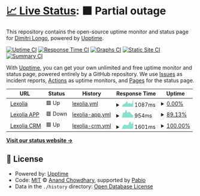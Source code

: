 # [📈 Live Status](https://dimitrilongo.github.io/uptime): <!--live status--> **🟧 Partial outage**

This repository contains the open-source uptime monitor and status page for [Dimitri Longo](https://elanathemes.fr), powered by [Upptime](https://github.com/upptime/upptime).

[![Uptime CI](https://github.com/dimitrilongo/uptime/workflows/Uptime%20CI/badge.svg)](https://github.com/dimitrilongo/uptime/actions?query=workflow%3A%22Uptime+CI%22)
[![Response Time CI](https://github.com/dimitrilongo/uptime/workflows/Response%20Time%20CI/badge.svg)](https://github.com/dimitrilongo/uptime/actions?query=workflow%3A%22Response+Time+CI%22)
[![Graphs CI](https://github.com/dimitrilongo/uptime/workflows/Graphs%20CI/badge.svg)](https://github.com/dimitrilongo/uptime/actions?query=workflow%3A%22Graphs+CI%22)
[![Static Site CI](https://github.com/dimitrilongo/uptime/workflows/Static%20Site%20CI/badge.svg)](https://github.com/dimitrilongo/uptime/actions?query=workflow%3A%22Static+Site+CI%22)
[![Summary CI](https://github.com/dimitrilongo/uptime/workflows/Summary%20CI/badge.svg)](https://github.com/dimitrilongo/uptime/actions?query=workflow%3A%22Summary+CI%22)

With [Upptime](https://upptime.js.org), you can get your own unlimited and free uptime monitor and status page, powered entirely by a GitHub repository. We use [Issues](https://github.com/dimitrilongo/uptime/issues) as incident reports, [Actions](https://github.com/dimitrilongo/uptime/actions) as uptime monitors, and [Pages](https://dimitrilongo.github.io/uptime) for the status page.

<!--start: status pages-->
<!-- This summary is generated by Upptime (https://github.com/upptime/upptime) -->
<!-- Do not edit this manually, your changes will be overwritten -->
<!-- prettier-ignore -->
| URL | Status | History | Response Time | Uptime |
| --- | ------ | ------- | ------------- | ------ |
| <img alt="" src="https://icons.duckduckgo.com/ip3/www.lexolia.com.ico" height="13"> [Lexolia](https://www.lexolia.com) | 🟩 Up | [lexolia.yml](https://github.com/dimitrilongo/uptime/commits/HEAD/history/lexolia.yml) | <details><summary><img alt="Response time graph" src="./graphs/lexolia/response-time-week.png" height="20"> 1087ms</summary><br><a href="https://status.lexolia.com/history/lexolia"><img alt="Response time 1138" src="https://img.shields.io/endpoint?url=https%3A%2F%2Fraw.githubusercontent.com%2Fdimitrilongo%2Fuptime%2FHEAD%2Fapi%2Flexolia%2Fresponse-time.json"></a><br><a href="https://status.lexolia.com/history/lexolia"><img alt="24-hour response time 1613" src="https://img.shields.io/endpoint?url=https%3A%2F%2Fraw.githubusercontent.com%2Fdimitrilongo%2Fuptime%2FHEAD%2Fapi%2Flexolia%2Fresponse-time-day.json"></a><br><a href="https://status.lexolia.com/history/lexolia"><img alt="7-day response time 1087" src="https://img.shields.io/endpoint?url=https%3A%2F%2Fraw.githubusercontent.com%2Fdimitrilongo%2Fuptime%2FHEAD%2Fapi%2Flexolia%2Fresponse-time-week.json"></a><br><a href="https://status.lexolia.com/history/lexolia"><img alt="30-day response time 1138" src="https://img.shields.io/endpoint?url=https%3A%2F%2Fraw.githubusercontent.com%2Fdimitrilongo%2Fuptime%2FHEAD%2Fapi%2Flexolia%2Fresponse-time-month.json"></a><br><a href="https://status.lexolia.com/history/lexolia"><img alt="1-year response time 1138" src="https://img.shields.io/endpoint?url=https%3A%2F%2Fraw.githubusercontent.com%2Fdimitrilongo%2Fuptime%2FHEAD%2Fapi%2Flexolia%2Fresponse-time-year.json"></a></details> | <details><summary><a href="https://status.lexolia.com/history/lexolia">0.00%</a></summary><a href="https://status.lexolia.com/history/lexolia"><img alt="All-time uptime 9.82%" src="https://img.shields.io/endpoint?url=https%3A%2F%2Fraw.githubusercontent.com%2Fdimitrilongo%2Fuptime%2FHEAD%2Fapi%2Flexolia%2Fuptime.json"></a><br><a href="https://status.lexolia.com/history/lexolia"><img alt="24-hour uptime 0.02%" src="https://img.shields.io/endpoint?url=https%3A%2F%2Fraw.githubusercontent.com%2Fdimitrilongo%2Fuptime%2FHEAD%2Fapi%2Flexolia%2Fuptime-day.json"></a><br><a href="https://status.lexolia.com/history/lexolia"><img alt="7-day uptime 0.00%" src="https://img.shields.io/endpoint?url=https%3A%2F%2Fraw.githubusercontent.com%2Fdimitrilongo%2Fuptime%2FHEAD%2Fapi%2Flexolia%2Fuptime-week.json"></a><br><a href="https://status.lexolia.com/history/lexolia"><img alt="30-day uptime 9.82%" src="https://img.shields.io/endpoint?url=https%3A%2F%2Fraw.githubusercontent.com%2Fdimitrilongo%2Fuptime%2FHEAD%2Fapi%2Flexolia%2Fuptime-month.json"></a><br><a href="https://status.lexolia.com/history/lexolia"><img alt="1-year uptime 9.82%" src="https://img.shields.io/endpoint?url=https%3A%2F%2Fraw.githubusercontent.com%2Fdimitrilongo%2Fuptime%2FHEAD%2Fapi%2Flexolia%2Fuptime-year.json"></a></details>
| <img alt="" src="https://icons.duckduckgo.com/ip3/app.lexolia.com.ico" height="13"> [Lexolia APP](https://app.lexolia.com) | 🟥 Down | [lexolia-app.yml](https://github.com/dimitrilongo/uptime/commits/HEAD/history/lexolia-app.yml) | <details><summary><img alt="Response time graph" src="./graphs/lexolia-app/response-time-week.png" height="20"> 954ms</summary><br><a href="https://status.lexolia.com/history/lexolia-app"><img alt="Response time 1318" src="https://img.shields.io/endpoint?url=https%3A%2F%2Fraw.githubusercontent.com%2Fdimitrilongo%2Fuptime%2FHEAD%2Fapi%2Flexolia-app%2Fresponse-time.json"></a><br><a href="https://status.lexolia.com/history/lexolia-app"><img alt="24-hour response time 548" src="https://img.shields.io/endpoint?url=https%3A%2F%2Fraw.githubusercontent.com%2Fdimitrilongo%2Fuptime%2FHEAD%2Fapi%2Flexolia-app%2Fresponse-time-day.json"></a><br><a href="https://status.lexolia.com/history/lexolia-app"><img alt="7-day response time 954" src="https://img.shields.io/endpoint?url=https%3A%2F%2Fraw.githubusercontent.com%2Fdimitrilongo%2Fuptime%2FHEAD%2Fapi%2Flexolia-app%2Fresponse-time-week.json"></a><br><a href="https://status.lexolia.com/history/lexolia-app"><img alt="30-day response time 1318" src="https://img.shields.io/endpoint?url=https%3A%2F%2Fraw.githubusercontent.com%2Fdimitrilongo%2Fuptime%2FHEAD%2Fapi%2Flexolia-app%2Fresponse-time-month.json"></a><br><a href="https://status.lexolia.com/history/lexolia-app"><img alt="1-year response time 1318" src="https://img.shields.io/endpoint?url=https%3A%2F%2Fraw.githubusercontent.com%2Fdimitrilongo%2Fuptime%2FHEAD%2Fapi%2Flexolia-app%2Fresponse-time-year.json"></a></details> | <details><summary><a href="https://status.lexolia.com/history/lexolia-app">89.13%</a></summary><a href="https://status.lexolia.com/history/lexolia-app"><img alt="All-time uptime 94.95%" src="https://img.shields.io/endpoint?url=https%3A%2F%2Fraw.githubusercontent.com%2Fdimitrilongo%2Fuptime%2FHEAD%2Fapi%2Flexolia-app%2Fuptime.json"></a><br><a href="https://status.lexolia.com/history/lexolia-app"><img alt="24-hour uptime 23.88%" src="https://img.shields.io/endpoint?url=https%3A%2F%2Fraw.githubusercontent.com%2Fdimitrilongo%2Fuptime%2FHEAD%2Fapi%2Flexolia-app%2Fuptime-day.json"></a><br><a href="https://status.lexolia.com/history/lexolia-app"><img alt="7-day uptime 89.13%" src="https://img.shields.io/endpoint?url=https%3A%2F%2Fraw.githubusercontent.com%2Fdimitrilongo%2Fuptime%2FHEAD%2Fapi%2Flexolia-app%2Fuptime-week.json"></a><br><a href="https://status.lexolia.com/history/lexolia-app"><img alt="30-day uptime 94.95%" src="https://img.shields.io/endpoint?url=https%3A%2F%2Fraw.githubusercontent.com%2Fdimitrilongo%2Fuptime%2FHEAD%2Fapi%2Flexolia-app%2Fuptime-month.json"></a><br><a href="https://status.lexolia.com/history/lexolia-app"><img alt="1-year uptime 94.95%" src="https://img.shields.io/endpoint?url=https%3A%2F%2Fraw.githubusercontent.com%2Fdimitrilongo%2Fuptime%2FHEAD%2Fapi%2Flexolia-app%2Fuptime-year.json"></a></details>
| <img alt="" src="https://icons.duckduckgo.com/ip3/crm.lexolia.com.ico" height="13"> [Lexolia CRM](https://crm.lexolia.com) | 🟩 Up | [lexolia-crm.yml](https://github.com/dimitrilongo/uptime/commits/HEAD/history/lexolia-crm.yml) | <details><summary><img alt="Response time graph" src="./graphs/lexolia-crm/response-time-week.png" height="20"> 1601ms</summary><br><a href="https://status.lexolia.com/history/lexolia-crm"><img alt="Response time 1601" src="https://img.shields.io/endpoint?url=https%3A%2F%2Fraw.githubusercontent.com%2Fdimitrilongo%2Fuptime%2FHEAD%2Fapi%2Flexolia-crm%2Fresponse-time.json"></a><br><a href="https://status.lexolia.com/history/lexolia-crm"><img alt="24-hour response time 1601" src="https://img.shields.io/endpoint?url=https%3A%2F%2Fraw.githubusercontent.com%2Fdimitrilongo%2Fuptime%2FHEAD%2Fapi%2Flexolia-crm%2Fresponse-time-day.json"></a><br><a href="https://status.lexolia.com/history/lexolia-crm"><img alt="7-day response time 1601" src="https://img.shields.io/endpoint?url=https%3A%2F%2Fraw.githubusercontent.com%2Fdimitrilongo%2Fuptime%2FHEAD%2Fapi%2Flexolia-crm%2Fresponse-time-week.json"></a><br><a href="https://status.lexolia.com/history/lexolia-crm"><img alt="30-day response time 1601" src="https://img.shields.io/endpoint?url=https%3A%2F%2Fraw.githubusercontent.com%2Fdimitrilongo%2Fuptime%2FHEAD%2Fapi%2Flexolia-crm%2Fresponse-time-month.json"></a><br><a href="https://status.lexolia.com/history/lexolia-crm"><img alt="1-year response time 1601" src="https://img.shields.io/endpoint?url=https%3A%2F%2Fraw.githubusercontent.com%2Fdimitrilongo%2Fuptime%2FHEAD%2Fapi%2Flexolia-crm%2Fresponse-time-year.json"></a></details> | <details><summary><a href="https://status.lexolia.com/history/lexolia-crm">100.00%</a></summary><a href="https://status.lexolia.com/history/lexolia-crm"><img alt="All-time uptime 100.00%" src="https://img.shields.io/endpoint?url=https%3A%2F%2Fraw.githubusercontent.com%2Fdimitrilongo%2Fuptime%2FHEAD%2Fapi%2Flexolia-crm%2Fuptime.json"></a><br><a href="https://status.lexolia.com/history/lexolia-crm"><img alt="24-hour uptime 100.00%" src="https://img.shields.io/endpoint?url=https%3A%2F%2Fraw.githubusercontent.com%2Fdimitrilongo%2Fuptime%2FHEAD%2Fapi%2Flexolia-crm%2Fuptime-day.json"></a><br><a href="https://status.lexolia.com/history/lexolia-crm"><img alt="7-day uptime 100.00%" src="https://img.shields.io/endpoint?url=https%3A%2F%2Fraw.githubusercontent.com%2Fdimitrilongo%2Fuptime%2FHEAD%2Fapi%2Flexolia-crm%2Fuptime-week.json"></a><br><a href="https://status.lexolia.com/history/lexolia-crm"><img alt="30-day uptime 100.00%" src="https://img.shields.io/endpoint?url=https%3A%2F%2Fraw.githubusercontent.com%2Fdimitrilongo%2Fuptime%2FHEAD%2Fapi%2Flexolia-crm%2Fuptime-month.json"></a><br><a href="https://status.lexolia.com/history/lexolia-crm"><img alt="1-year uptime 100.00%" src="https://img.shields.io/endpoint?url=https%3A%2F%2Fraw.githubusercontent.com%2Fdimitrilongo%2Fuptime%2FHEAD%2Fapi%2Flexolia-crm%2Fuptime-year.json"></a></details>

<!--end: status pages-->

[**Visit our status website →**](https://dimitrilongo.github.io/uptime)

## 📄 License

- Powered by: [Upptime](https://github.com/upptime/upptime)
- Code: [MIT](./LICENSE) © [Anand Chowdhary](https://anandchowdhary.com), supported by [Pabio](https://pabio.com)
- Data in the `./history` directory: [Open Database License](https://opendatacommons.org/licenses/odbl/1-0/)

